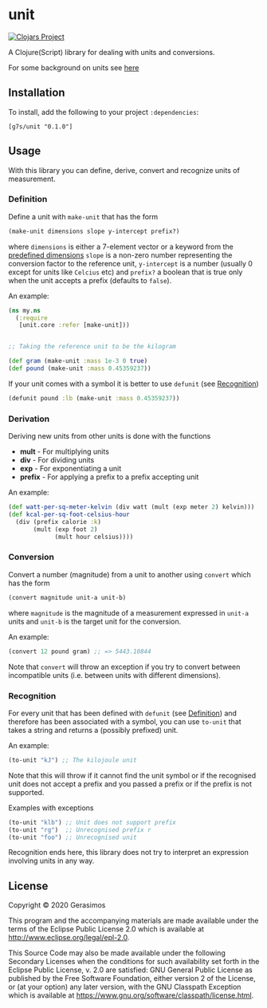 # unit

[![Clojars Project](https://img.shields.io/clojars/v/unit.svg)](https://clojars.org/unit)

A Clojure(Script) library for dealing with units and conversions.

For some background on units see [here](https://g7s.io/post/units/)


## Installation

To install, add the following to your project `:dependencies`:

    [g7s/unit "0.1.0"]


## Usage

With this library you can define, derive, convert and recognize units of measurement.

### Definition

Define a unit with `make-unit` that has the form

```clojure
(make-unit dimensions slope y-intercept prefix?)
```

where `dimensions` is either a 7-element vector or a keyword from the [predefined dimensions](https://github.com/g7s/unit/blob/master/src/unit/core.cljc#L15)
`slope` is a non-zero number representing the conversion factor to the reference unit,
`y-intercept` is a number (usually 0 except for units like `Celcius` etc) and `prefix?`
a boolean that is true only when the unit accepts a prefix (defaults to `false`).

An example:

```clojure
(ns my.ns
  (:require
   [unit.core :refer [make-unit]))


;; Taking the reference unit to be the kilogram

(def gram (make-unit :mass 1e-3 0 true)
(def pound (make-unit :mass 0.45359237))
```

If your unit comes with a symbol it is better to use `defunit` (see [Recognition](#recognition))

```clojure
(defunit pound :lb (make-unit :mass 0.45359237))
```

### Derivation

Deriving new units from other units is done with the functions

* **mult** - For multiplying units
* **div** - For dividing units
* **exp** - For exponentiating a unit
* **prefix** - For applying a prefix to a prefix accepting unit

An example:

```clojure
(def watt-per-sq-meter-kelvin (div watt (mult (exp meter 2) kelvin)))
(def kcal-per-sq-foot-celsius-hour
  (div (prefix calorie :k)
       (mult (exp foot 2)
             (mult hour celsius))))
```


### Conversion

Convert a number (magnitude) from a unit to another using `convert` which has the form

```clojure
(convert magnitude unit-a unit-b)
```

where `magnitude` is the magnitude of a measurement expressed in `unit-a` units and
`unit-b` is the target unit for the conversion.

An example:

```clojure
(convert 12 pound gram) ;; => 5443.10844
```

Note that `convert` will throw an exception if you try to convert between incompatible units
(i.e. between units with different dimensions).


### Recognition

For every unit that has been defined with `defunit` (see [Definition](#definition)) and therefore
has been associated with a symbol, you can use `to-unit` that takes a string and returns a
(possibly prefixed) unit.

An example:

```clojure
(to-unit "kJ") ;; The kilojoule unit
```

Note that this will throw if it cannot find the unit symbol or if the recognised unit does not
accept a prefix and you passed a prefix or if the prefix is not supported.

Examples with exceptions

```clojure
(to-unit "klb") ;; Unit does not support prefix
(to-unit "rg")  ;; Unrecognised prefix r
(to-unit "foo") ;; Unrecognised unit
```

Recognition ends here, this library does not try to interpret an expression involving units in any way.


## License

Copyright © 2020 Gerasimos

This program and the accompanying materials are made available under the
terms of the Eclipse Public License 2.0 which is available at
http://www.eclipse.org/legal/epl-2.0.

This Source Code may also be made available under the following Secondary
Licenses when the conditions for such availability set forth in the Eclipse
Public License, v. 2.0 are satisfied: GNU General Public License as published by
the Free Software Foundation, either version 2 of the License, or (at your
option) any later version, with the GNU Classpath Exception which is available
at https://www.gnu.org/software/classpath/license.html.
